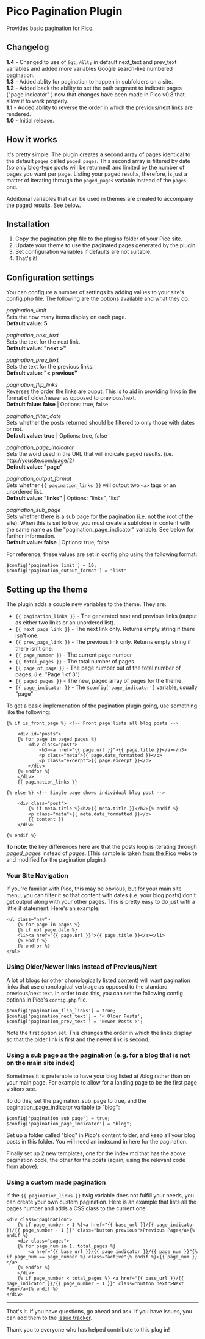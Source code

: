 # Pico Pagination Plugin

Provides basic pagination for [Pico](http://pico.dev7studios.com).

## Changelog

**1.4** - Changed to use of `&gt;/&lt;` in default next_text and prev_text variables and added more variables Google search-like numbered pagination.  
**1.3** - Added ablity for pagination to happen in subfolders on a site.  
**1.2** - Added back the ability to set the path segment to indicate pages ("page indicator" ) now that changes have been made in Pico v0.8 that allow it to work properly.  
**1.1** - Added ability to reverse the order in which the previous/next links are rendered.  
**1.0** - Initial release.

## How it works

It's pretty simple. The plugin creates a second array of pages identical to the default `pages` called `paged_pages`. This second array is filtered by date (so only blog-type posts will be returned) and limited by the number of pages you want per page. Listing your paged results, therefore, is just a matter of iterating through the `paged_pages` variable instead of the `pages` one.

Additional variables that can be used in themes are created to accompany the paged results. See below.

## Installation

1. Copy the pagination.php file to the plugins folder of your Pico site.
2. Update your theme to use the paginated pages generated by the plugin.
3. Set configuration variables if defaults are not suitable.
3. That's it!

## Configuration settings

You can configure a number of settings by adding values to your site's config.php file. The following are the options available and what they do.

*pagination_limit*  
Sets the how many items display on each page.  
**Default value: 5**

*pagination_next_text*  
Sets the text for the next link.  
**Default value: "next >"**

*pagination_prev_text*  
Sets the text for the previous links.  
**Default value: "< previous"**

*pagination_flip_links*  
Reverses the order the links are ouput. This is to aid in providing links in the format of older/newer as opposed to previous/next.  
**Default falue: false** | Options: true, false

*pagination_filter_date*  
Sets whether the posts returned should be filtered to only those with dates or not.  
**Default value: true** | Options: true, false

*pagination_page_indicator*  
Sets the word used in the URL that will indicate paged results. (i.e. http://yousite.com/page/2)  
**Default value: "page"**  

*pagination_output_format*  
Sets whether `{{ pagination_links }}` will output two `<a>` tags or an unordered list.  
**Default value: "links"** | Options: "links", "list"

*pagination_sub_page*  
Sets whether there is a sub page for the pagination (i.e. not the root of the site). When this is set to true, you must create a subfolder in content with the same name as the "pagination_page_indicator" variable. See below for further information.  
**Default value: false** | Options: true, false

For reference, these values are set in config.php using the following format:

	$config['pagination_limit'] = 10;
	$config['pagination_output_format'] = "list"


## Setting up the theme

The plugin adds a couple new variables to the theme. They are:

- `{{ pagination_links }}` - The generated next and previous links (output as either two links or an unordered list).
- `{{ next_page_link }}` - The next link only. Returns empty string if there isn't one.
- `{{ prev_page_link }}` - The previous link only. Returns empty string if there isn't one.
- `{{ page_number }}` - The current page number
- `{{ total_pages }}` - The total number of pages.
- `{{ page_of_page }}` - The page number out of the total number of pages. (i.e. "Page 1 of 3")
- `{{ paged_pages }}` - The new, paged array of pages for the theme.
- `{{ page_indicator }}` - The `$config['page_indicator']` variable, usually "page"

To get a basic implemenation of the pagination plugin going, use something like the following:
	
	{% if is_front_page %} <!-- Front page lists all blog posts -->
			
		<div id="posts">
		{% for page in paged_pages %}
			<div class="post">
				<h3><a href="{{ page.url }}">{{ page.title }}</a></h3>
				<p class="meta">{{ page.date_formatted }}</p>
				<p class="excerpt">{{ page.excerpt }}</p>
			</div>
		{% endfor %}
		</div>
		{{ pagination_links }}
		
	{% else %} <!-- Single page shows individual blog post -->
	
		<div class="post">
			{% if meta.title %}<h2>{{ meta.title }}</h2>{% endif %}
			<p class="meta">{{ meta.date_formatted }}</p>
			{{ content }}
		</div>
	
	{% endif %}

**To note:** the key differences here are that the posts loop is iterating through *paged_pages* instead of *pages*. (This sample is taken [from the Pico](http://pico.dev7studios.com/docs.html#blogging) website and modified for the pagination plugin.)



### Your Site Navigation

If you're familiar with Pico, this may be obvious, but for your main site menu, you can filter it so that content with dates (i.e. your blog posts) don't get output along with your other pages. This is pretty easy to do just with a little if statement. Here's an example:

	<ul class="nav">
		{% for page in pages %}
		{% if not page.date %}
		<li><a href="{{ page.url }}">{{ page.title }}</a></li>
		{% endif %}
		{% endfor %}
	</ul>


### Using Older/Newer links instead of Previous/Next

A lot of blogs (or other chonologically listed content) will want pagination links that use chonological verbiage as opposed to the standard previous/next text. In order to do this, you can set the following config options in Pico's `config.php` file.

	$config['pagination_flip_links'] = true;
	$config['pagination_next_text'] = '< Older Posts';
	$config['pagination_prev_text'] = 'Newer Posts >';

Note the first option set. This changes the order in which the links display so that the older link is first and the newer link is second.

### Using a sub page as the pagination (e.g. for a blog that is not on the main site index)

Sometimes it is preferable to have your blog listed at /blog rather than on your main page. For example to allow for a landing page to be the first page visitors see.

To do this, set the pagination_sub_page to true, and the pagination_page_indicator variable to "blog":

	$config['pagination_sub_page'] = true;
	$config['pagination_page_indicator'] = "blog";

Set up a folder called "blog" in Pico's content folder, and keep all your blog posts in this folder. You will need an index.md in here for the pagination.

Finally set up 2 new templates, one for the index.md that has the above pagination code, the other for the posts (again, using the relevant code from above).

### Using a custom made pagination
If the `{{ pagination_links }}` twig variable does not fulfill your needs, you can create your own custom pagination. Here is an example that lists all the pages number and adds a CSS class to the current one:

```twig
<div class="pagination">
    {% if page_number > 1 %}<a href="{{ base_url }}/{{ page_indicator }}/{{ page_number - 1 }}" class="button previous">Previous Page</a>{% endif %}
    <div class="pages">
    {% for page_num in 1..total_pages %}
        <a href="{{ base_url }}/{{ page_indicator }}/{{ page_num }}"{% if page_num == page_number %} class="active"{% endif %}>{{ page_num }}</a>
    {% endfor %}
    </div>
    {% if page_number < total_pages %} <a href="{{ base_url }}/{{ page_indicator }}/{{ page_number + 1 }}" class="button next">Next Page</a>{% endif %}
</div>
```

---

That's it. If you have questions, go ahead and ask. If you have issues, you can add them to the [issue tracker](https://github.com/rewdy/Pico-Pagination/issues).

Thank you to everyone who has helped contribute to this plug in!
